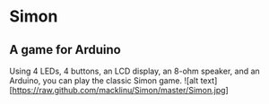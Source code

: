 Simon
=====
A game for Arduino
------------------
Using 4 LEDs, 4 buttons, an LCD display, an 8-ohm speaker, and an Arduino, you can play the classic Simon game.
![alt text][https://raw.github.com/macklinu/Simon/master/Simon.jpg]
